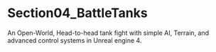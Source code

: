 # Section04_BattleTanks
An Open-World, Head-to-head tank fight with simple AI, Terrain, and advanced control systems in Unreal engine 4.
